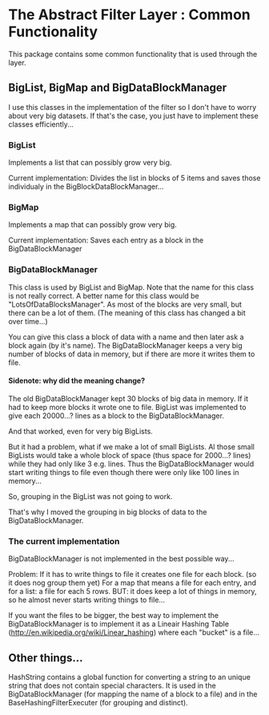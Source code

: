 The Abstract Filter Layer : Common Functionality
================================================

This package contains some common functionality that is used through the layer.

BigList, BigMap and BigDataBlockManager
---------------------------------------

I use this classes in the implementation of the filter so I don't have to worry about very big datasets. 
If that's the case, you just have to implement these classes efficiently...

### BigList
Implements a list that can possibly grow very big.

Current implementation:
Divides the list in blocks of 5 items and saves those individualy in the BigBlockDataBlockManager...

### BigMap
Implements a map that can possibly grow very big.

Current implementation:
Saves each entry as a block in the BigDataBlockManager

### BigDataBlockManager

This class is used by BigList and BigMap. 
Note that the name for this class is not really correct. 
A better name for this class would be "LotsOfDataBlocksManager". 
As most of the blocks are very small, but there can be a lot of them.
(The meaning of this class has changed a bit over time...)

You can give this class a block of data with a name and then later ask a block again (by it's name).
The BigDataBlockManager keeps a very big number of blocks of data in memory, but if there are more it writes them to file.

#### Sidenote: why did the meaning change?
The old BigDataBlockManager kept 30 blocks of big data in memory. 
If it had to keep more blocks it wrote one to file.
BigList was implemented to give each 20000...? lines as a block to the BigDataBlockManager.

And that worked, even for very big BigLists.

But it had a problem, what if we make a lot of small BigLists. Al those small BigLists would take a whole block of space (thus space for 2000...? lines) while they had only like 3 e.g. lines. 
Thus the BigDataBlockManager would start writing things to file even though there were only like 100 lines in memory...

So, grouping in the BigList was not going to work.

That's why I moved the grouping in big blocks of data to the BigDataBlockManager.

### The current implementation

BigDataBlockManager is not implemented in the best possible way...

Problem: If it has to write things to file it creates one file for each block. (so it does nog group them yet)
For a map that means a file for each entry, and for a list: a file for each 5 rows.
BUT: it does keep a lot of things in memory, so he almost never starts writing things to file...

If you want the files to be bigger, 
the best way to implement the BigDataBlockManager is to implement it as a Lineair Hashing Table (<http://en.wikipedia.org/wiki/Linear_hashing>)
where each "bucket" is a file...

Other things...
---------------

HashString contains a global function for converting a string to an unique string that does not contain special characters.
It is used in the BigDataBlockManager (for mapping the name of a block to a file) and in the BaseHashingFilterExecuter (for grouping and distinct).